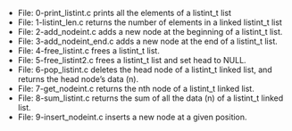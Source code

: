 * File: 0-print_listint.c prints all the elements of a listint_t list
* File: 1-listint_len.c returns the number of elements in a linked listint_t list
* File: 2-add_nodeint.c adds a new node at the beginning of a listint_t list.
* File: 3-add_nodeint_end.c adds a new node at the end of a listint_t list.
* File: 4-free_listint.c frees a listint_t list.
* File: 5-free_listint2.c frees a listint_t list and set head to NULL.
* File: 6-pop_listint.c deletes the head node of a listint_t linked list, and returns the head node’s data (n).
* File: 7-get_nodeint.c returns the nth node of a listint_t linked list.
* File: 8-sum_listint.c  returns the sum of all the data (n) of a listint_t linked list.
* File: 9-insert_nodeint.c inserts a new node at a given position.
